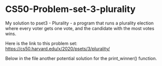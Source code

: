 # CS50-Problem-set-3-plurality
My solution to pset3 - Plurality - a program that runs a plurality election where every voter gets one vote, and the candidate with the most votes wins.

Here is the link to this problem set: https://cs50.harvard.edu/x/2020/psets/3/plurality/

Below in the file another potential solution for the print_winner() function. 
